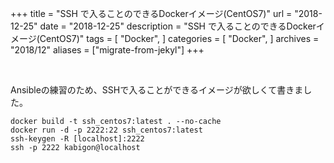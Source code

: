 +++
title = "SSH で入ることのできるDockerイメージ(CentOS7)"
url = "2018-12-25"
date = "2018-12-25"
description = "SSH で入ることのできるDockerイメージ(CentOS7)"
tags = [
  "Docker",
]
categories = [
    "Docker",
]
archives = "2018/12"
aliases = ["migrate-from-jekyl"]
+++

<br>

Ansibleの練習のため、SSHで入ることができるイメージが欲しくて書きました。

```
docker build -t ssh_centos7:latest . --no-cache
docker run -d -p 2222:22 ssh_centos7:latest
ssh-keygen -R [localhost]:2222
ssh -p 2222 kabigon@localhost
```

<script src="https://gist.github.com/O-Junpei/d3f4096b9301a56e05e7ab8239439fe6.js"></script>
